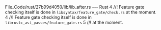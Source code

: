 File_Code/rust/27b99d4050/lib/lib_after.rs --- Rust
4 //! Feature gate checking itself is done in `libsyntax/feature_gate/check.rs` at the moment.                                                               4 //! Feature gate checking itself is done in `librustc_ast_passes/feature_gate.rs`
                                                                                                                                                             5 //! at the moment.

